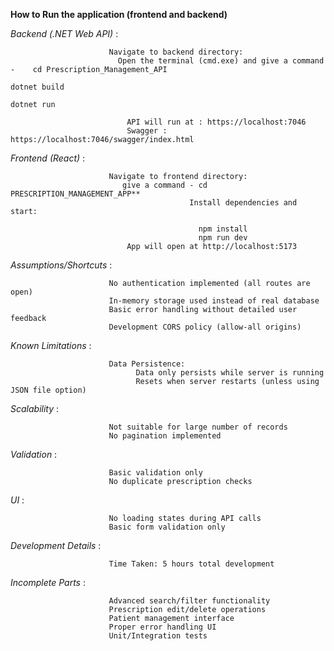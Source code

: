 **How to Run the application (frontend and backend)**

_Backend (.NET Web API)_ :

                          Navigate to backend directory:
                            Open the terminal (cmd.exe) and give a command -    cd Prescription_Management_API
                                                                                dotnet build
                                                                                dotnet run
                                                  
                              API will run at : https://localhost:7046
                              Swagger :         https://localhost:7046/swagger/index.html


_Frontend (React)_ :

                          Navigate to frontend directory:
                             give a command - cd PRESCRIPTION_MANAGEMENT_APP**
                                            Install dependencies and start:

                                              npm install
                                              npm run dev
                              App will open at http://localhost:5173

_Assumptions/Shortcuts_ :

                          No authentication implemented (all routes are open)
                          In-memory storage used instead of real database
                          Basic error handling without detailed user feedback
                          Development CORS policy (allow-all origins)

_Known Limitations_    :

                          Data Persistence:
                                Data only persists while server is running
                                Resets when server restarts (unless using JSON file option)

_Scalability_          :

                          Not suitable for large number of records
                          No pagination implemented

_Validation_           :
                          
                          Basic validation only
                          No duplicate prescription checks

_UI_                  :

                          No loading states during API calls
                          Basic form validation only

_Development Details_ :

                          Time Taken: 5 hours total development

_Incomplete Parts_       :

                          Advanced search/filter functionality
                          Prescription edit/delete operations
                          Patient management interface
                          Proper error handling UI
                          Unit/Integration tests
